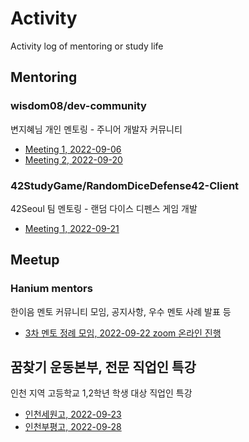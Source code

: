 # Activity

Activity log of mentoring or study life

## Mentoring

### wisdom08/dev-community

변지혜님 개인 멘토링 - 주니어 개발자 커뮤니티

- [Meeting 1, 2022-09-06](https://github.com/wisdom08/dev-community/discussions/14)
- [Meeting 2, 2022-09-20](https://github.com/wisdom08/dev-community/discussions/18)

### 42StudyGame/RandomDiceDefense42-Client

42Seoul 팀 멘토링 - 랜덤 다이스 디펜스 게임 개발

- [Meeting 1, 2022-09-21](https://github.com/42StudyGame/RandomDiceDefense42-Client/discussions/1)

## Meetup

### Hanium mentors

한이음 멘토 커뮤니티 모임, 공지사항, 우수 멘토 사례 발표 등

- [3차 멘토 정례 모임, 2022-09-22 zoom 온라인 진행](https://github.com/jongfeel/Activity/issues/12)

## 꿈찾기 운동본부, 전문 직업인 특강

인천 지역 고등학교 1,2학년 학생 대상 직업인 특강

- [인천세원고, 2022-09-23](https://github.com/jongfeel/Activity/issues/4)
- [인천부평고, 2022-09-28](https://github.com/jongfeel/Activity/issues/20)